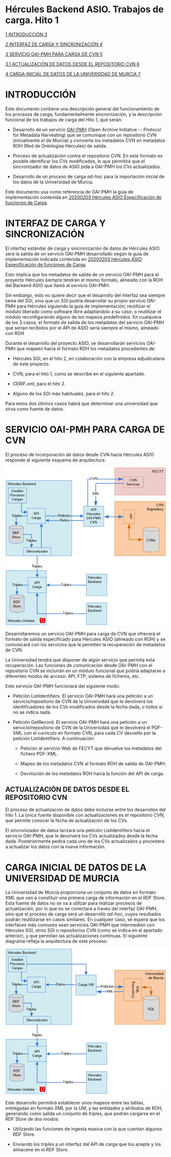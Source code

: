 # Hércules Backend ASIO. Trabajos de carga. Hito 1

[1 INTRODUCCIÓN 3](#introducción)

[2 INTERFAZ DE CARGA Y SINCRONIZACIÓN
4](#interfaz-de-carga-y-sincronización)

[3 SERVICIO OAI-PMH PARA CARGA DE CVN
5](#servicio-oai-pmh-para-carga-de-cvn)

[3.1 ACTUALIZACIÓN DE DATOS DESDE EL REPOSITORIO CVN
6](#actualización-de-datos-desde-el-repositorio-cvn)

[4 CARGA INICIAL DE DATOS DE LA UNIVERSIDAD DE MURCIA
7](#carga-inicial-de-datos-de-la-universidad-de-murcia)

INTRODUCCIÓN
============

Este documento contiene una descripción general del funcionamiento de
los procesos de carga, fundamentalmente sincronización, y la descripción
funcional de los trabajos de carga del Hito 1, que serán:

-   Desarrollo de un servicio
    [OAI-PMH](http://www.openarchives.org/OAI/openarchivesprotocol.html)
    (Open Archive Initiative -- Protocol for Metadata Harvesting) que se
    comunique con un repositorio CVN (inicialmente el de Murcia) y
    convierta los metadatos CVN en metadatos ROH (Red de Ontologías
    Hércules) de salida.

-   Proceso de actualización contra el repositorio CVN. En este formato
    es posible identificar los CVs modificados, lo que permitirá que el
    sincronizador de datos de ASIO pida a OAI-PMH los CVs actualizados.

-   Desarrollo de un proceso de carga *ad-hoc* para la importación
    inicial de los datos de la Universidad de Murcia.

Este documento usa como referencia de OAI-PMH la guía de implementación
contenida en [20200203 Hércules ASIO Especificación de funciones de
Carga](https://univmurcia.sharepoint.com/sites/ASIOGnossD/_layouts/15/Doc.aspx?OR=teams&action=edit&sourcedoc=%7b43D385DD-3087-4C47-8897-8EE45954E906%7d).

INTERFAZ DE CARGA Y SINCRONIZACIÓN
==================================

El interfaz estándar de carga y sincronización de datos de Hércules ASIO
será la salida de un servicio OAI-PMH desarrollado según la guía de
implementación indicada contenida en [20200203 Hércules ASIO
Especificación de funciones de
Carga](https://univmurcia.sharepoint.com/sites/ASIOGnossD/_layouts/15/Doc.aspx?OR=teams&action=edit&sourcedoc=%7b43D385DD-3087-4C47-8897-8EE45954E906%7d).

Esto implica que los metadatos de salida de un servicio OAI-PMH para el
proyecto Hércules siempre tendrán el mismo formato, alineado con la ROH
del Backend ASIO que llamó al servicio OAI-PMH.

Sin embargo, esto no quiere decir que el desarrollo del interfaz sea
siempre tarea del SGI, sino que un SGI podría desarrollar su propio
servicio OAI-PMH para Hércules siguiendo la guía de implementación;
reutilizar el módulo liberado como software libre adaptándolo a su caso;
o reutilizar el módulo reconfigurando alguno de los mapeos predefinidos.
En cualquiera de los 3 casos, el formato de salida de los metadatos del
servicio OAI-PMH que serían recibidos por el API de ASIO sería siempre
el mismo, alineado con ROH

Durante el desarrollo del proyecto ASIO, se desarrollarán servicios
OAI-PMH que mapeen hacia el formato ROH los metadatos procedentes de:

-   Hércules SGI, en el hito 2, en colaboración con la empresa
    adjudicataria de este proyecto.

-   CVN, para el hito 1, como se describe en el siguiente apartado.

-   CERIF.xml, para el hito 2.

-   Alguno de los SGI más habituales, para el hito 2.

Para estos dos últimos casos habrá que determinar una universidad que
sirva como fuente de datos.

SERVICIO OAI-PMH PARA CARGA DE CVN
==================================

El proceso de incorporación de datos desde CVN hacia Hércules ASIO
responde al siguiente esquema de arquitectura:

![](.//media/image2_DataLoad.png)

Desarrollaremos un servicio OAI-PMH para carga de CVN que ofrecerá el
formato de salida especificado para Hércules ASIO (alineado con ROH) y
se comunicará con los servicios que le permiten la recuperación de
metadatos de CVN.

La Universidad tendrá que disponer de algún servicio que permita esta
recuperación. Las funciones de comunicación desde OAI-PMH con el
repositorio CVN se incluirán en un módulo funcional que podría adaptarse
a diferentes modos de acceso: API, FTP, sistema de ficheros, etc.

Este servicio OAI-PMH funcionará del siguiente modo:

-   Petición ListIdentifiers. El servicio OAI-PMH hará una petición a un
    servicio/repositorio de CVN de la Universidad que le devolverá los
    identificadores de los CVs modificados desde la fecha dada, o todos
    si no se indica nada.

-   Petición GetRecord. El servicio OAI-PMH hará una petición a un
    servicio/repositorio de CVN de la Universidad que le devolverá el
    PDF-XML con el currículo en formato CVN, para cada CV devuelto por
    la petición ListIdentifiers. A continuación:

    -   Petición al servicio Web de FECYT que devuelve los metadatos del
        fichero PDF-XML.

    -   Mapeo de los metadatos CVN al formato ROH de salida de OAI-PMH.

    -   Devolución de los metadatos ROH hacia la función del API de
        carga.

ACTUALIZACIÓN DE DATOS DESDE EL REPOSITORIO CVN
-----------------------------------------------

El proceso de actualización de datos debe incluirse entre los
desarrollos del hito 1. La única fuente disponible con actualizaciones
es el repositorio CVN, que permite conocer la fecha de actualización de
los CVs.

El sincronizador de datos lanzará una petición ListIdentifiers hacia el
servicio OAI-PMH, que le devolverá los CVs actualizados desde la fecha
dada. Posteriormente pedirá cada uno de los CVs actualizados y procederá
a actualizar los datos con la nueva información.

CARGA INICIAL DE DATOS DE LA UNIVERSIDAD DE MURCIA
==================================================

La Universidad de Murcia proporciona un conjunto de datos en formato XML
que van a constituir una primera carga de información en el RDF Store.
Esta fuente de datos no se va a utilizar para realizar procesos de
actualización, por lo que no se conectará a través del interfaz OAI-PMH,
sino que el proceso de carga será un desarrollo *ad-hoc*, cuyos
resultados podrán reutilizarse en casos similares. En cualquier caso, se
espera que los interfaces más comunes sean servicios OAI-PMH que
intermedien con Hércules SGI, otros SGI o repositorios CVN (como se
indica en el apartado anterior), y que permitan las actualizaciones
continuas. El siguiente diagrama refleja la arquitectura de este
proceso:

![](.//media/image3_DataLoad.png)

Este desarrollo permitirá establecer unos mapeos entre las tablas,
entregadas en formato XML por la UM, y las entidades y atributos de ROH,
generando como salida un conjunto de triples, que podrán cargarse en el
RDF Store de dos modos:

-   Utilizando las funciones de ingesta masiva con la que cuentan
    algunos RDF Store.

-   Enviando los triples a un interfaz del API de carga que los acepte y
    los almacene en el RDF Store.

